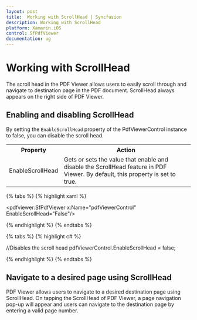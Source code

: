 ```yaml
---
layout: post
title:  Working with ScrollHead | Syncfusion
description: Working with ScrollHead
platform: Xamarin.iOS
control: SfPdfViewer
documentation: ug
---
```


# Working with ScrollHead

The scroll head in the PDF Viewer allows users to easily scroll through and navigate to destination page in the PDF document. ScrollHead always appears on the right side of PDF Viewer.

## Enabling and disabling ScrollHead

By setting the `EnableScrollHead` property of the PdfViewerControl instance to false, you can disable the scroll head.

<table>

<tr>
<th>Property</th>
<th>Action</th>
</tr>

<tr>
<td>EnableScrollHead</td>
<td>Gets or sets the value that enable and disable the ScrollHead feature in PDF Viewer. By default, this property is set to true.</td>
</tr>

</table>

{% tabs %}
{% highlight xaml %}

<pdfviewer:SfPdfViewer x:Name="pdfViewerControl" EnableScrollHead="False"/>               

{% endhighlight %}
{% endtabs %}

{% tabs %}
{% highlight c# %}

//Disables the scroll head
pdfViewerControl.EnableScrollHead = false;             

{% endhighlight %}
{% endtabs %}

## Navigate to a desired page using ScrollHead

PDF Viewer allows users to navigate to a desired destination page using ScrollHead. On tapping the ScrollHead of PDF Viewer, a page navigation pop-up will appear and users can navigate to the destination page by entering a valid page number.
